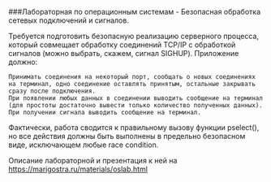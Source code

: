 ###Лабораторная по операционным системам - Безопасная обработка сетевых подключений и сигналов.

Требуется подготовить безопасную реализацию серверного процесса, который совмещает обработку соединений TCP/IP с обработкой сигналов (можно выбрать, скажем, сигнал SIGHUP). Приложение должно:

    Принимать соединения на некоторый порт, сообщать о новых соединениях на терминал, одно соединение оставлять принятым, остальные закрывать сразу после подключения.
    При появлении любых данных в соединении выводить сообщение на терминал (для простоты достаточно вывести только количество полученных данных).
    При получении сигнала выводить сообщение на терминал.

Фактически, работа сводится к правильному вызову функции pselect(), но все действия должны быть выполнены в предельно безопасном виде, исключающем любые race condition.

Описание лабораторной и презентация к ней на https://marigostra.ru/materials/oslab.html
